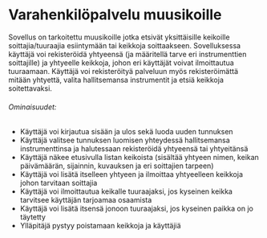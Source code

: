 # Varahenkilöpalvelu muusikoille


Sovellus on tarkoitettu muusikoille jotka etsivät yksittäisille keikoille soittajia/tuuraajia esiintymään tai keikkoja soittaakseen. Sovelluksessa käyttäjä voi rekisteröidä yhtyeensä (ja määritellä tarve eri instrumenttien soittajille) ja yhtyeelle keikkoja, johon eri käyttäjät voivat ilmoittautua tuuraamaan. Käyttäjä voi rekisteröityä palveluun myös rekisteröimättä mitään yhtyettä, valita hallitsemansa instrumentit ja etsiä keikkoja soitettavaksi.
  
###### Ominaisuudet:

- Käyttäjä voi kirjautua sisään ja ulos sekä luoda uuden tunnuksen
- Käyttäjä valitsee tunnuksen luomisen yhteydessä hallitsemansa instrumenttinsa ja halutessaan rekisteröidä yhtyeensä tai yhtyeitänsä
- Käyttäjä näkee etusivulla listan keikoista (sisältää yhtyeen nimen, keikan päivämäärän, sijainnin, kuvauksen ja eri soittajien tarpeen)
- Käyttäjä voi lisätä itselleen yhtyeen ja ilmoittaa yhtyeelleen keikkoja johon tarvitaan soittajia
- Käyttäjä voi ilmoittautua keikalle tuuraajaksi, jos kyseinen keikka tarvitsee käyttäjän tarjoamaa osaamista
- Käyttäjä voi lisätä itsensä jonoon tuuraajaksi, jos kyseinen paikka on jo täytetty
- Ylläpitäjä pystyy poistamaan keikkoja ja käyttäjiä




